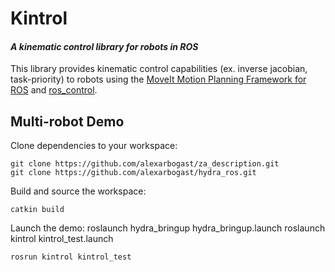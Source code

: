 # Kintrol

#### _A kinematic control library for robots in ROS_

This library provides kinematic control capabilities (ex. inverse jacobian, task-priority) to robots using the [MoveIt Motion Planning Framework for ROS](http://moveit.ros.org) and [ros_control](http://wiki.ros.org/ros_control).

## Multi-robot Demo

Clone dependencies to your workspace:

    git clone https://github.com/alexarbogast/za_description.git
    git clone https://github.com/alexarbogast/hydra_ros.git
 
Build and source the workspace:

    catkin build
    
Launch the demo:
    roslaunch hydra_bringup hydra_bringup.launch
    roslaunch kintrol kintrol_test.launch
    
    rosrun kintrol kintrol_test
